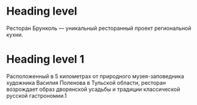 # Heading level 	
Ресторан Брунколь — уникальный ресторанный проект региональной кухни.<h1>Heading level 1</h1>
Расположенный в 5 километрах от природного музея-заповедника художника Василия Поленова в Тульской области, ресторан возрождает образ дворянской усадьбы и традиции классической русской гастрономии.1	

